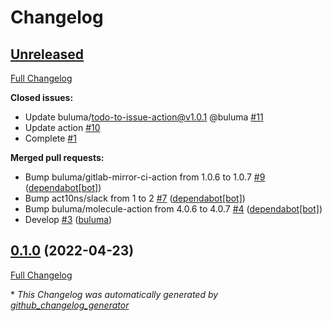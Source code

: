 # Changelog

## [Unreleased](https://github.com/buluma/ansible-role-teams/tree/HEAD)

[Full Changelog](https://github.com/buluma/ansible-role-teams/compare/0.1.0...HEAD)

**Closed issues:**

- Update buluma/todo-to-issue-action@v1.0.1 @buluma [\#11](https://github.com/buluma/ansible-role-teams/issues/11)
- Update action [\#10](https://github.com/buluma/ansible-role-teams/issues/10)
- Complete [\#1](https://github.com/buluma/ansible-role-teams/issues/1)

**Merged pull requests:**

- Bump buluma/gitlab-mirror-ci-action from 1.0.6 to 1.0.7 [\#9](https://github.com/buluma/ansible-role-teams/pull/9) ([dependabot[bot]](https://github.com/apps/dependabot))
- Bump act10ns/slack from 1 to 2 [\#7](https://github.com/buluma/ansible-role-teams/pull/7) ([dependabot[bot]](https://github.com/apps/dependabot))
- Bump buluma/molecule-action from 4.0.6 to 4.0.7 [\#4](https://github.com/buluma/ansible-role-teams/pull/4) ([dependabot[bot]](https://github.com/apps/dependabot))
- Develop [\#3](https://github.com/buluma/ansible-role-teams/pull/3) ([buluma](https://github.com/buluma))

## [0.1.0](https://github.com/buluma/ansible-role-teams/tree/0.1.0) (2022-04-23)

[Full Changelog](https://github.com/buluma/ansible-role-teams/compare/10881924919ee906b4c03c457b71dafb8205b8f5...0.1.0)



\* *This Changelog was automatically generated by [github_changelog_generator](https://github.com/github-changelog-generator/github-changelog-generator)*
